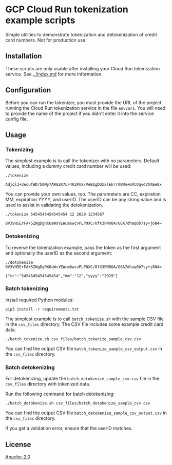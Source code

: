 # GCP Cloud Run tokenization example scripts

Simple utilities to demonstrate tokenization and detokenization of credit card numbers. Not for production use.

## Installation

These scripts are only usable after installing your Cloud Run tokenization service. See [../index.md](../index.md) for more
information.

## Configuration

Before you can run the tokenizer, you must provide the URL of the project running the Cloud Run tokenization service in the
file `envvars`. You will need to provide the name of the project if you didn't enter it into the service config file.

## Usage

### Tokenizing

The simplest example is to call the tokenizer with no parameters. Default values, including a dummy credit card number will 
be used:

```
./tokenize

Adjql3+3eoufWD/b0My7AWG2R7LF4KZPmX/VeBIgDUzxlEkrrA0Wn+GXCOqvdVhXEe0x
```

You can provide your own values, too. The parameters are CC, expiration MM, expiration YYYY, and userID. The userID can be 
any string value and is used to assist in validating the detokenization.

```
./tokenize 5454545454545454 12 2029 1234567

BV3VH5ErFA+5ZNgDgRK6aWsYEWum6wcvPLPOXC/0fX3FMROA/G6A7dhaq0b7sy+j6N4=
```

### Detokenizing

To reverse the tokenization example, pass the token as the first argument and optionally the userID as the second argument:

```
./detokenize BV3VH5ErFA+5ZNgDgRK6aWsYEWum6wcvPLPOXC/0fX3FMROA/G6A7dhaq0b7sy+j6N4=

{"cc":"5454545454545454","mm":"12","yyyy":"2029"}
```

### Batch tokenizing

Install required Python modules:

```commandline
pip3 install -r requirements.txt
```

The simplest example is to call `batch_tokenize.sh` with the sample CSV file in the `csv_files` directory. 
The CSV file includes some example credit card data.

```
./batch_tokenize.sh csv_files/batch_tokenize_sample_csv.csv 
```

You can find the output CSV file `batch_tokenize_sample_csv_output.csv` in the `csv_files` directory.

### Batch detokenizing

For detokenizing, update the `batch_detokenize_sample_csv.csv` file in the `csv_files` directory with tokenized data.

Run the following command for batch detokenizing:

```
./batch_detokenize.sh csv_files/batch_detokenize_sample_csv.csv 
```

You can find the output CSV file `batch_detokenize_sample_csv_output.csv` in the `csv_files` directory.

If you get a validation error, ensure that the userID matches.

## License

[Apache-2.0](http://www.apache.org/licenses/LICENSE-2.0)
